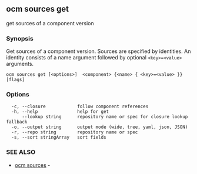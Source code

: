 ## ocm sources get

get sources of a component version

### Synopsis


Get sources of a component version. Sources are specified
by identities. An identity consists of 
a name argument followed by optional <code>&lt;key>=&lt;value></code>
arguments.


```
ocm sources get [<options>]  <component> {<name> { <key>=<value> }} [flags]
```

### Options

```
  -c, --closure            follow component references
  -h, --help               help for get
      --lookup string      repository name or spec for closure lookup fallback
  -o, --output string      output mode (wide, tree, yaml, json, JSON)
  -r, --repo string        repository name or spec
  -s, --sort stringArray   sort fields
```

### SEE ALSO

* [ocm sources](ocm_sources.md)	 - 

